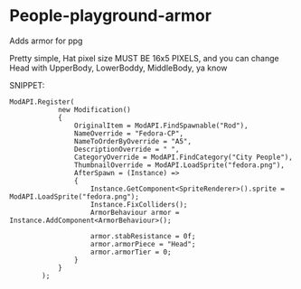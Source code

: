 # People-playground-armor
Adds armor for ppg

Pretty simple, Hat pixel size MUST BE 16x5 PIXELS, and you can change Head with UpperBody, LowerBoddy, MiddleBody, ya know

SNIPPET:

    ModAPI.Register(
                new Modification()
                {
                    OriginalItem = ModAPI.FindSpawnable("Rod"),
                    NameOverride = "Fedora-CP",
                    NameToOrderByOverride = "A5",
                    DescriptionOverride = " ",
                    CategoryOverride = ModAPI.FindCategory("City People"),
                    ThumbnailOverride = ModAPI.LoadSprite("fedora.png"),
                    AfterSpawn = (Instance) =>
                    {
                        Instance.GetComponent<SpriteRenderer>().sprite = ModAPI.LoadSprite("fedora.png");
						Instance.FixColliders();
                        ArmorBehaviour armor = Instance.AddComponent<ArmorBehaviour>();

                        armor.stabResistance = 0f;
                        armor.armorPiece = "Head";
                        armor.armorTier = 0;
                    }
                }
            );
